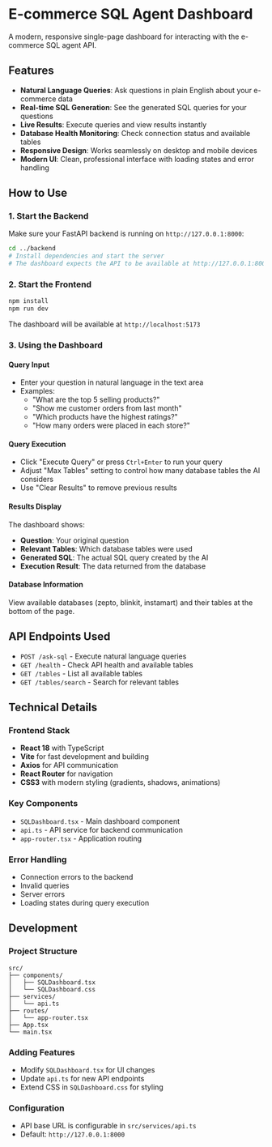 # E-commerce SQL Agent Dashboard

A modern, responsive single-page dashboard for interacting with the e-commerce SQL agent API.

## Features

- **Natural Language Queries**: Ask questions in plain English about your e-commerce data
- **Real-time SQL Generation**: See the generated SQL queries for your questions
- **Live Results**: Execute queries and view results instantly
- **Database Health Monitoring**: Check connection status and available tables
- **Responsive Design**: Works seamlessly on desktop and mobile devices
- **Modern UI**: Clean, professional interface with loading states and error handling

## How to Use

### 1. Start the Backend

Make sure your FastAPI backend is running on `http://127.0.0.1:8000`:

```bash
cd ../backend
# Install dependencies and start the server
# The dashboard expects the API to be available at http://127.0.0.1:8000
```

### 2. Start the Frontend

```bash
npm install
npm run dev
```

The dashboard will be available at `http://localhost:5173`

### 3. Using the Dashboard

#### Query Input

- Enter your question in natural language in the text area
- Examples:
  - "What are the top 5 selling products?"
  - "Show me customer orders from last month"
  - "Which products have the highest ratings?"
  - "How many orders were placed in each store?"

#### Query Execution

- Click "Execute Query" or press `Ctrl+Enter` to run your query
- Adjust "Max Tables" setting to control how many database tables the AI considers
- Use "Clear Results" to remove previous results

#### Results Display

The dashboard shows:

- **Question**: Your original question
- **Relevant Tables**: Which database tables were used
- **Generated SQL**: The actual SQL query created by the AI
- **Execution Result**: The data returned from the database

#### Database Information

View available databases (zepto, blinkit, instamart) and their tables at the bottom of the page.

## API Endpoints Used

- `POST /ask-sql` - Execute natural language queries
- `GET /health` - Check API health and available tables
- `GET /tables` - List all available tables
- `GET /tables/search` - Search for relevant tables

## Technical Details

### Frontend Stack

- **React 18** with TypeScript
- **Vite** for fast development and building
- **Axios** for API communication
- **React Router** for navigation
- **CSS3** with modern styling (gradients, shadows, animations)

### Key Components

- `SQLDashboard.tsx` - Main dashboard component
- `api.ts` - API service for backend communication
- `app-router.tsx` - Application routing

### Error Handling

- Connection errors to the backend
- Invalid queries
- Server errors
- Loading states during query execution

## Development

### Project Structure

```
src/
├── components/
│   ├── SQLDashboard.tsx
│   └── SQLDashboard.css
├── services/
│   └── api.ts
├── routes/
│   └── app-router.tsx
├── App.tsx
└── main.tsx
```

### Adding Features

- Modify `SQLDashboard.tsx` for UI changes
- Update `api.ts` for new API endpoints
- Extend CSS in `SQLDashboard.css` for styling

### Configuration

- API base URL is configurable in `src/services/api.ts`
- Default: `http://127.0.0.1:8000`

